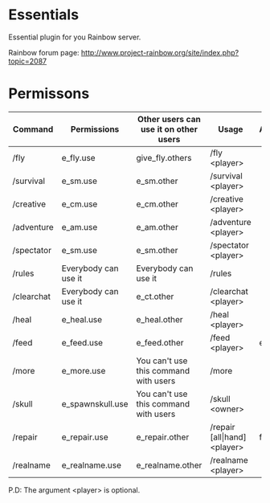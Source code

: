 # Essentials
Essential plugin for you Rainbow server.

Rainbow forum page: http://www.project-rainbow.org/site/index.php?topic=2087   

# Permissons

Command    | Permissions          | Other users can use it on other users | Usage                            | Alias
--------   |-----------------     |---------------------------------------|----------------------------------|--------------
/fly       | e_fly.use            | give_fly.others                       | /fly \<player\>                  |
/survival  | e_sm.use             | e_sm.other                            | /survival \<player\>             |
/creative  | e_cm.use             | e_cm.other                            | /creative \<player\>             |
/adventure | e_am.use             | e_am.other                            | /adventure \<player\>            |
/spectator | e_sm.use             | e_sm.other                            | /spectator \<player\>            |
/rules     | Everybody can use it | Everybody can use it                  | /rules                           |
/clearchat | Everybody can use it | e_ct.other                            | /clearchat \<player\>            |
/heal      | e_heal.use           | e_heal.other                          | /heal \<player\>                 |
/feed      | e_feed.use           | e_feed.other                          | /feed \<player\>                 | eat
/more      | e_more.use           | You can't use this command with users | /more                            |
/skull     | e_spawnskull.use     | You can't use this command with users | /skull \<owner\>                 |
/repair    | e_repair.use         | e_repair.other                        | /repair \[all\|hand\] \<player\> | fix
/realname  | e_realname.use       | e_realname.other                      | /realname \<player\>             |

P.D: The argument \<player\> is optional.   
